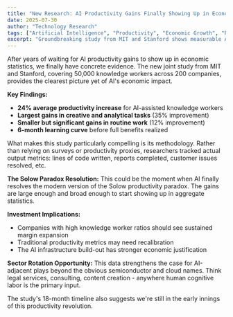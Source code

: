 ```yaml
---
title: "New Research: AI Productivity Gains Finally Showing Up in Economic Data"
date: 2025-07-30
author: "Technology Research"
tags: ["Artificial Intelligence", "Productivity", "Economic Growth", "Research"]
excerpt: "Groundbreaking study from MIT and Stanford shows measurable AI productivity gains across knowledge workers, with implications for long-term economic growth."
---
```


After years of waiting for AI productivity gains to show up in economic statistics, we finally have concrete evidence. The new joint study from MIT and Stanford, covering 50,000 knowledge workers across 200 companies, provides the clearest picture yet of AI's economic impact.

**Key Findings:**
- **24% average productivity increase** for AI-assisted knowledge workers
- **Largest gains in creative and analytical tasks** (35% improvement)
- **Smaller but significant gains in routine work** (12% improvement)
- **6-month learning curve** before full benefits realized

What makes this study particularly compelling is its methodology. Rather than relying on surveys or productivity proxies, researchers tracked actual output metrics: lines of code written, reports completed, customer issues resolved, etc.

**The Solow Paradox Resolution:**
This could be the moment when AI finally resolves the modern version of the Solow productivity paradox. The gains are large enough and broad enough to start showing up in aggregate statistics.

**Investment Implications:**
- Companies with high knowledge worker ratios should see sustained margin expansion
- Traditional productivity metrics may need recalibration
- The AI infrastructure build-out has stronger economic justification

**Sector Rotation Opportunity:** This data strengthens the case for AI-adjacent plays beyond the obvious semiconductor and cloud names. Think legal services, consulting, content creation - anywhere human cognitive labor is the primary input.

The study's 18-month timeline also suggests we're still in the early innings of this productivity revolution.